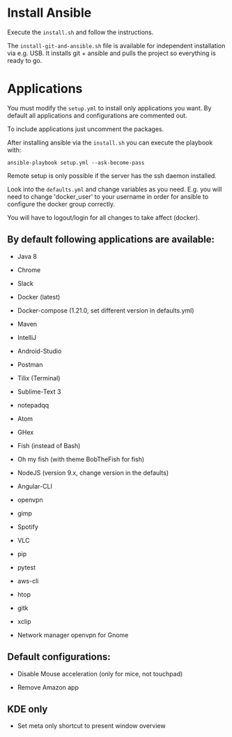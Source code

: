 # Install Ansible
Execute the `install.sh` and follow the instructions.

The `install-git-and-ansible.sh` file is available for independent installation via e.g. USB. It installs git + ansible and pulls the project so everything is ready to go.

# Applications
You must modify the `setup.yml` to install only applications you want. By default all applications and configurations are commented out.

To include applications just uncomment the packages.

After installing ansible via the `install.sh` you can execute the playbook with:

`ansible-playbook setup.yml --ask-become-pass`

Remote setup is only possible if the server has the ssh daemon installed.

Look into the `defaults.yml` and change variables as you need. E.g. you will need to change 'docker_user' to your username in order for ansible to configure the docker group correctly.

You will have to logout/login for all changes to take affect (docker).

## By default following applications are available:

- Java 8

- Chrome

- Slack

- Docker (latest)

- Docker-compose (1.21.0, set different version in defaults.yml)

- Maven

- IntelliJ

- Android-Studio

- Postman

- Tilix (Terminal)

- Sublime-Text 3

- notepadqq

- Atom

- GHex

- Fish (instead of Bash)

- Oh my fish (with theme BobTheFish for fish)

- NodeJS (version 9.x, change version in the defaults)

- Angular-CLI

- openvpn

- gimp

- Spotify

- VLC

- pip

- pytest

- aws-cli

- htop

- gitk

- xclip

- Network manager openvpn for Gnome

## Default configurations:

- Disable Mouse acceleration (only for mice, not touchpad)

- Remove Amazon app

## KDE only

- Set meta only shortcut to present window overview
